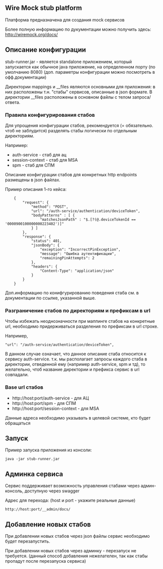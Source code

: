 ## Wire Mock stub platform

Платформа предназначена для создания mock сервисов

Более полную информацию по дукументации можно получить здесь: http://wiremock.org/docs/

## Описание конфигурации

stub-runner.jar -  является standalone приложением, который запускается как обычное java приложение, 
на определенном порту (по умолчанию 8080) (доп. параметры конфигурации можно посмотреть в офф.документации)

Директории mappings и __files являются основными для приложения: в них расположены т.н. "стабы" сервисов, описанные 
в json формате. В директории __files расположены в основном файлы  с телом запроса/ответа. 

### Правила конфигурирования стабов

Для упрощения конфигурации стабов, рекомендуется (= обязательно. чтоб не заблудится) 
разделять стабы логически по отдельным директориям. 

Например: 
* auth-service - стаб для ац
* session-context - стаб для MSA 
* spm - стаб для СПМ

Описание конфигурации стабов для конкретных http endpoints размещены в json файлах. 

Пример описания 1-го кейса: 

        {
            "request": {
                "method": "POST", 
                "url": "/auth-service/authentication/deviceToken",
                "bodyPatterns" : [ {
                    "matchesJsonPath" : "$.[?(@.deviceTokenId == '0000900100000000223402')]"
                } ]
            },
            "response": {
                "status": 401,
                "jsonBody": {
                    "exception": "IncorrectPinException",
                    "message": "Ошибка аутентификации",
                    "remainingPinAttempts": 2
                },
                "headers": {
                    "Content-Type": "application/json"
                }
            }
        }
        

Доп.информацию по конифгурированию поведения стаба  см. в документации по ссылке, указанной выше. 

### Разграничение стабов по директориям и префиксам в url

Чтобы избежать неоднозначности при маппинге стабов на конкретные url, необходимо придерживаться разделения по 
префиксам в url строке. 

Например, 

    "url": "/auth-service/authentication/deviceToken",

В данном случае означает, что данное описание стаба относится к сервису auth-service. 
т.к. мы располагает запросы каждого стаба в директории, отведенной ему (например auth-service, spm и тд), то желательно, чтоб 
название директории и префикса сервис в url совпадали. 

### Base url стабов

* http://host:port/auth-service - для АЦ
* http://host:port/spm - для СПМ
* http://host:port/session-context - для MSA


Данные адреса необходимо указывать в целевой системе, кто будет обращаться


## Запуск 

Пример запуска приложения из консоли: 
    
    java -jar stub-runner.jar 
    
    

## Админка сервиса

Сервис поддерживает возможность управления стабами через админ-консоль, доступную через swagger 

Адрес для перехода: (host и port - укажите реальные данные)

    http://host:port/__admin/docs/


## Добавление новых стабов

При добавлении новых стабов через json файлы сервис необходимо будет перезапустить. 

При добавлении новых стабов через админку - перезапуск не требуется. (данный способ добавления нежелателен, так как
стабы пропадут после перезапуска сервиса)